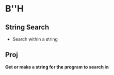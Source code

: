 # B''H

## String Search
- Search within a string

## Proj

**Get or make a string for the program to search in**